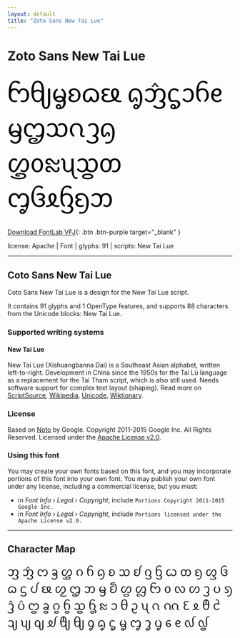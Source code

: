 ```yaml
---
layout: default
title: "Zoto Sans New Tai Lue"
---
```


# Zoto Sans New Tai Lue

<div contenteditable="true" style="font-family: Zoto Sans New Tai Lue; font-size: 4em; color:black; margin: 0.5em 0 0.5em 0; line-height: 1.4em;">
ᦝᧀᧄᦈᦒᦕ ᧂᦁᧃᦱᦆᧉ ᦙᦗᦉᦵᦡᦇ ᦄᦞᦰᦴᦪᦎ ᧅᦑᦸᦌᦏᦘ
</div>

[Download FontLab VFJ](https://downgit.github.io/#/home?url=https://github.com/fontlabcom/getgo-fonts/blob/main/getgo-fonts/apache/zotosans/zotosans-newtailue.ttf){: .btn .btn-purple target="_blank" }

license: Apache \| Font \| glyphs: 91 \| scripts: New Tai Lue

---


## Coto Sans New Tai Lue

Coto Sans New Tai Lue is a design for the New Tai Lue script.

It contains 91 glyphs and 1 OpenType features, and supports 88 characters from the Unicode blocks: New Tai Lue.


### Supported writing systems


#### New Tai Lue

New Tai Lue (Xishuangbanna Dai) is a Southeast Asian alphabet, written left-to-right. Development in China since the 1950s for the Tai Lü language as a replacement for the Tai Tham script, which is also still used. Needs software support for complex text layout (shaping). Read more on [ScriptSource](https://scriptsource.org/scr/Talu), [Wikipedia](https://en.wikipedia.org/wiki/ISO_15924:Talu), [Unicode](https://www.unicode.org/versions/Unicode13.0.0/ch16.pdf#G65706), [Wiktionary](https://en.wiktionary.org/wiki/Category:New_Tai_Lue_script).


### License

Based on [Noto](https://github.com/notofonts) by Google. Copyright 2011-2015 Google Inc. All Rights Reserved. Licensed under the [Apache License v2.0](https://www.apache.org/licenses/LICENSE-2.0.txt).

### Using this font

You may create your own fonts based on this font, and you may incorporate portions of this font into your own font. You may publish your own font under any license, including a commercial license, but you must:

- in _Font Info › Legal › Copyright_, include `Portions Copyright 2011-2015 Google Inc.`
- in _Font Info › Legal › Copyright_, include `Portions licensed under the Apache License v2.0.`


---

## Character Map

<div style="font-family: Zoto Sans New Tai Lue; font-size: 2em;">
ᦀ ᦁ ᦂ ᦃ ᦄ ᦅ ᦆ ᦇ ᦈ ᦉ ᦊ ᦋ ᦌ ᦍ ᦎ ᦏ ᦐ ᦑ ᦒ ᦓ ᦔ ᦕ ᦖ ᦗ ᦘ ᦙ ᦚ ᦛ ᦜ ᦝ ᦞ ᦟ ᦠ ᦡ ᦢ ᦣ ᦤ ᦥ ᦦ ᦧ ᦨ ᦩ ᦪ ᦫ ᦰ ᦱ ᦲ ᦳ ᦴ ᦵ ᦶ ᦷ ᦸ ᦹ ᦺ ᦻ ᦼ ᦽ ᦾ ᦿ ᧀ ᧁ ᧂ ᧃ ᧄ ᧅ ᧆ ᧇ ᧈ ᧉ ᧞ ᧟
</div>

